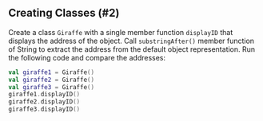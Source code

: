 ## Creating Classes (#2)

Create a class `Giraffe` with a single member function `displayID` that displays
the address of the object. Call `substringAfter()` member function of String
to extract the address from the default object representation.
Run the following code and compare the addresses:

```kotlin
val giraffe1 = Giraffe()
val giraffe2 = Giraffe()
val giraffe3 = Giraffe()
giraffe1.displayID()
giraffe2.displayID()
giraffe3.displayID()
```